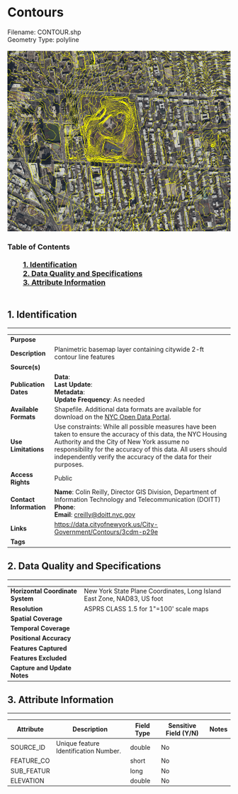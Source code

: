 # Contours
Filename: CONTOUR.shp<br>Geometry Type: polyline<br><br>![image](https://github.com/CityOfNewYork/nyc-geo-metadata/blob/master/Images/Contours.PNG)

### Table of Contents<br><br>&nbsp;&nbsp;&nbsp;&nbsp;&nbsp;&nbsp;&nbsp;&nbsp;&nbsp;[**1. Identification**](#1-identification)<br>&nbsp;&nbsp;&nbsp;&nbsp;&nbsp;&nbsp;&nbsp;&nbsp;&nbsp;[**2. Data Quality and Specifications**](#2-data-quality-and-specifications)<br>&nbsp;&nbsp;&nbsp;&nbsp;&nbsp;&nbsp;&nbsp;&nbsp;&nbsp;[**3. Attribute Information**](#3-attribute-information)<br><br>
## 1. Identification
---------------------------------------------
|     |     |
| --- | --- |
**Purpose** |
**Description** |Planimetric basemap layer containing citywide 2-ft contour line features
**Source(s)** |
**Publication Dates** |**Data**: <br>**Last Update**: <br>**Metadata**: <br>**Update Frequency**: As needed
**Available Formats** |Shapefile. Additional data formats are available for download on the [NYC Open Data Portal](https://data.cityofnewyork.us/City-Government/Contours/3cdm-p29e).
**Use Limitations** |Use constraints: While all possible measures have been taken to ensure the accuracy of this data, the NYC Housing Authority and the City of New York assume no responsibility for the accuracy of this data. All users should independently verify the accuracy of the data for their purposes.
**Access Rights** |Public
**Contact Information** |**Name**: Colin Reilly, Director GIS Division, Department of Information Technology and Telecommunication (DOITT)<br>**Phone**: <br>**Email**: creilly@doitt.nyc.gov
**Links** |https://data.cityofnewyork.us/City-Government/Contours/3cdm-p29e
**Tags** |
## 2. Data Quality and Specifications
---------------------------------------------
|     |     |
| --- | --- |
**Horizontal Coordinate System** |New York State Plane Coordinates, Long Island East Zone, NAD83, US foot
**Resolution** |ASPRS CLASS 1.5 for 1"=100' scale maps
**Spatial Coverage** |
**Temporal Coverage** |
**Positional Accuracy** |
**Features Captured** |
**Features Excluded** |
**Capture and Update Notes** |
## 3. Attribute Information
---------------------------------------------
| Attribute | Description | Field Type | Sensitive Field (Y/N) | Notes| 
|------------ | ------------- | -------- | ----------- | ----------|
| SOURCE_ID | Unique feature Identification Number. | double | No
| FEATURE_CO |  | short | No
| SUB_FEATUR |  | long | No
| ELEVATION |  | double | No
